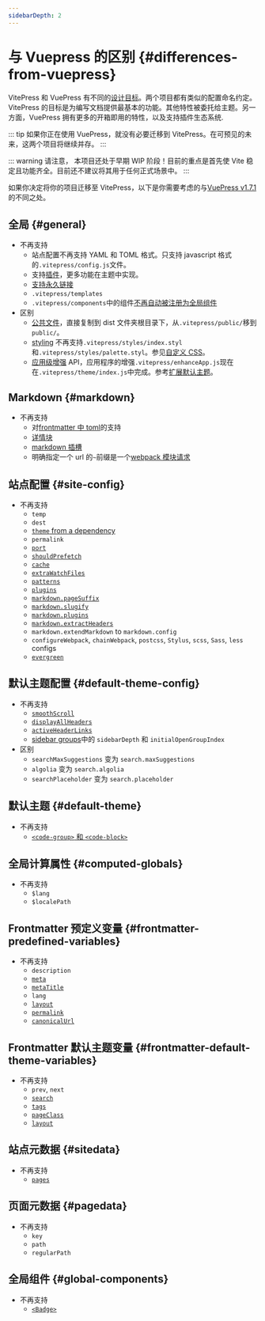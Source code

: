 ```yaml
---
sidebarDepth: 2
---
```


# 与 Vuepress 的区别 {#differences-from-vuepress}

VitePress 和 VuePress 有不同的[设计目标](../index.md)。两个项目都有类似的配置命名约定。 VitePress 的目标是为编写文档提供最基本的功能。其他特性被委托给主题。另一方面，VuePress 拥有更多的开箱即用的特性，以及支持插件生态系统.

::: tip
如果你正在使用 VuePress，就没有必要迁移到 VitePress。在可预见的未来，这两个项目将继续并存。
:::

::: warning
请注意， 本项目还处于早期 WIP 阶段！目前的重点是首先使 Vite 稳定且功能齐全。目前还不建议将其用于任何正式场景中。
:::

如果你决定将你的项目迁移至 VitePress，以下是你需要考虑的与[VuePress v1.7.1](https://github.com/vuejs/vuepress/releases/tag/v1.7.1)的不同之处。

## 全局 {#general}

- 不再支持
  - 站点配置不再支持 YAML 和 TOML 格式。只支持 javascript 格式的`.vitepress/config.js`文件。
  - 支持[插件](https://vuepress.vuejs.org/plugin/)，更多功能在主题中实现。
  - [支持永久链接](https://vuepress.vuejs.org/guide/permalinks.html)
  - `.vitepress/templates`
  - `.vitepress/components`中的组件[不再自动被注册为全局组件](https://vuepress.vuejs.org/)
- 区别
  - [公共文件](https://vuepress.vuejs.org/guide/assets.html#public-files)，直接复制到 dist 文件夹根目录下，从`.vitepress/public/`移到`public/`。
  - [styling](https://vuepress.vuejs.org/config/#styling) 不再支持`.vitepress/styles/index.styl`和`.vitepress/styles/palette.styl`。参见[自定义 CSS](/guide/theming.html#customizing-css)。
  - [应用级增强](https://vuepress.vuejs.org/guide/basic-config.html#app-level-enhancements) API，应用程序的增强`.vitepress/enhanceApp.js`现在在`.vitepress/theme/index.js`中完成。参考[扩展默认主题](/guide/theming.html#extending-the-default-theme)。

## Markdown {#markdown}

- 不再支持
  - 对[frontmatter 中 toml](https://vuepress.vuejs.org/guide/frontmatter.html#alternative-frontmatter-formats)的支持
  - [详情块](https://vuepress.vuejs.org/guide/markdown.html#custom-containers)
  - [markdown 插槽](https://vuepress.vuejs.org/guide/markdown-slot.html)
  - 明确指定一个 url 的`~`前缀是一个[webpack 模块请求](https://vuepress.vuejs.org/guide/assets.html#relative-urls)

## 站点配置 {#site-config}

- 不再支持
  - `temp`
  - `dest`
  - [`theme` from a dependency](https://vuepress.vuejs.org/theme/using-a-theme.html#using-a-theme-from-a-dependency)
  - `permalink`
  - [`port`](https://vuepress.vuejs.org/config/#port)
  - [`shouldPrefetch`](https://vuepress.vuejs.org/config/#shouldprefetch)
  - [`cache`](https://vuepress.vuejs.org/config/#cache)
  - [`extraWatchFiles`](https://vuepress.vuejs.org/config/#extrawatchfiles)
  - [`patterns`](https://vuepress.vuejs.org/config/#patterns)
  - [`plugins`](https://vuepress.vuejs.org/config/#pluggable)
  - [`markdown.pageSuffix`](https://vuepress.vuejs.org/config/#markdown-pagesuffix)
  - [`markdown.slugify`](https://vuepress.vuejs.org/config/#markdown-slugify)
  - [`markdown.plugins`](https://vuepress.vuejs.org/config/#markdown-plugins)
  - [`markdown.extractHeaders`](https://vuepress.vuejs.org/config/#markdown-extractheaders)
  - `markdown.extendMarkdown` to `markdown.config`
  - `configureWebpack`, `chainWebpack`, `postcss`, `Stylus`, `scss`, `Sass`, `less` configs
  - [`evergreen`](https://vuepress.vuejs.org/config/#evergreen)

## 默认主题配置 {#default-theme-config}

- 不再支持
  - [`smoothScroll`](https://vuepress.vuejs.org/theme/default-theme-config.html#smooth-scrolling)
  - [`displayAllHeaders`](https://vuepress.vuejs.org/theme/default-theme-config.html#displaying-header-links-of-all-pages)
  - [`activeHeaderLinks`](https://vuepress.vuejs.org/theme/default-theme-config.html#active-header-links)
  - [sidebar groups](https://vuepress.vuejs.org/theme/default-theme-config.html#sidebar-groups)中的 `sidebarDepth` 和 `initialOpenGroupIndex`
- 区别
  - `searchMaxSuggestions` 变为 `search.maxSuggestions`
  - `algolia` 变为 `search.algolia`
  - `searchPlaceholder` 变为 `search.placeholder`

## 默认主题 {#default-theme}

- 不再支持
  - [`<code-group>` 和 `<code-block>`](https://vuepress.vuejs.org/theme/default-theme-config.html#code-groups-and-code-blocks)

## 全局计算属性 {#computed-globals}

- 不再支持
  - `$lang`
  - `$localePath`

## Frontmatter 预定义变量 {#frontmatter-predefined-variables}

- 不再支持
  - `description`
  - [`meta`](https://vuepress.vuejs.org/guide/frontmatter.html#meta)
  - [`metaTitle`](https://vuepress.vuejs.org/guide/frontmatter.html#predefined-variables)
  - `lang`
  - [`layout`](https://vuepress.vuejs.org/guide/frontmatter.html#layout)
  - [`permalink`](https://vuepress.vuejs.org/guide/frontmatter.html#predefined-variables)
  - [`canonicalUrl`](https://vuepress.vuejs.org/guide/frontmatter.html#predefined-variables)

## Frontmatter 默认主题变量 {#frontmatter-default-theme-variables}

- 不再支持
  - `prev`, `next`
  - [`search`](https://vuepress.vuejs.org/guide/frontmatter.html#search)
  - [`tags`](https://vuepress.vuejs.org/guide/frontmatter.html#tags)
  - [`pageClass`](https://vuepress.vuejs.org/theme/default-theme-config.html#custom-page-class)
  - [`layout`](https://vuepress.vuejs.org/theme/default-theme-config.html#custom-layout-for-specific-pages)

## 站点元数据 {#sitedata}

- 不再支持
  - [`pages`](https://vuepress.vuejs.org/theme/writing-a-theme.html#site-and-page-metadata)

## 页面元数据 {#pagedata}

- 不再支持
  - `key`
  - `path`
  - `regularPath`

## 全局组件 {#global-components}

- 不再支持
  - [`<Badge>`](https://vuepress.vuejs.org/guide/using-vue.html#badge)
